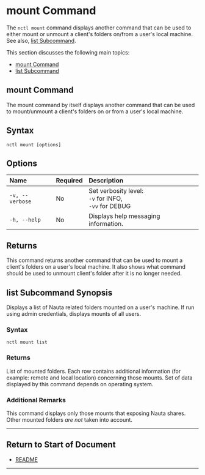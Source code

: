 # mount Command

The `nctl mount` command displays another command that can be used to either mount or unmount a client's folders on/from a user's local machine. See also, [list Subcommand](#list-subcommand).

This section discusses the following main topics: 

 - [mount Command](#mount-command)
 - [list Subcommand](#list-subcommand-synopsis)  

## mount Command 

The mount command by itself displays another command that can be used to mount/unmount a client's folders on or from a user's local machine. 

## Syntax

`nctl mount [options]`

## Options

| Name | Required | Description | 
|:--- |:--- |:--- |
|`-v, --verbose`| No | Set verbosity level: <br>`-v` for INFO, <br>`-vv` for DEBUG |
|`-h, --help` | No | Displays help messaging information. |


## Returns 

This command returns another command that can be used to mount a client's folders on a user's local machine. It also shows what command should be used to unmount client's folder after it is no longer needed. 

## list Subcommand Synopsis

Displays a list of Nauta related folders mounted on a user's machine. If run using admin credentials, displays mounts of all users.

### Syntax

`nctl mount list`

### Returns

List of mounted folders. Each row contains additional information (for example: remote and local location) concerning those mounts. Set of data displayed by this command depends on operating system.

### Additional Remarks

This command displays only those mounts that exposing Nauta shares. Other mounted folders _are not_ taken into account.


----------------------

## Return to Start of Document

* [README](../README.md)
----------------------
